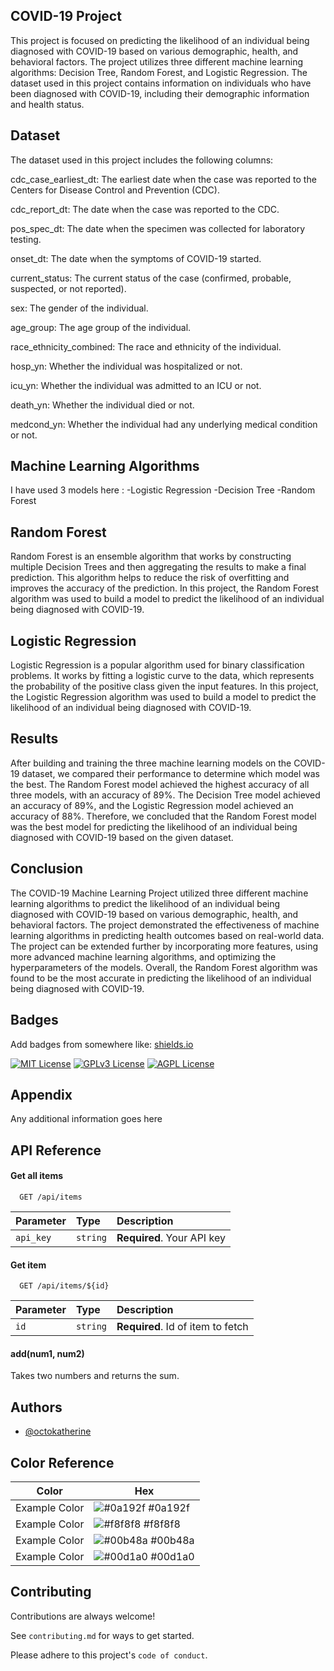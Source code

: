 

## COVID-19 Project
 This project is focused on predicting the likelihood of an individual being diagnosed with COVID-19 based on various demographic, health, and behavioral factors. The project utilizes three different machine learning algorithms: Decision Tree, Random Forest, and Logistic Regression. The dataset used in this project contains information on individuals who have been diagnosed with COVID-19, including their demographic information and health status.
## Dataset
The dataset used in this project includes the following columns:

cdc_case_earliest_dt: The earliest date when the case was reported to the Centers for Disease Control and Prevention (CDC).

cdc_report_dt: The date when the case was reported to the CDC. 

pos_spec_dt: The date when the specimen was collected for laboratory testing.

onset_dt: The date when the symptoms of COVID-19 started.

current_status: The current status of the case (confirmed, probable, suspected, or not reported).

sex: The gender of the individual.

age_group: The age group of the individual.

race_ethnicity_combined: The race and ethnicity of the individual.

hosp_yn: Whether the individual was hospitalized or not.

icu_yn: Whether the individual was admitted to an ICU or not.

death_yn: Whether the individual died or not.

medcond_yn: Whether the individual had any underlying medical condition or not.
## Machine Learning Algorithms
I have used 3 models here : -Logistic Regression -Decision Tree 
-Random Forest
## Random Forest
Random Forest is an ensemble algorithm that works by constructing multiple Decision Trees and then aggregating the results to make a final prediction. This algorithm helps to reduce the risk of overfitting and improves the accuracy of the prediction. In this project, the Random Forest algorithm was used to build a model to predict the likelihood of an individual being diagnosed with COVID-19.
## Logistic Regression
Logistic Regression is a popular algorithm used for binary classification problems. It works by fitting a logistic curve to the data, which represents the probability of the positive class given the input features. In this project, the Logistic Regression algorithm was used to build a model to predict the likelihood of an individual being diagnosed with COVID-19.
## Results
After building and training the three machine learning models on the COVID-19 dataset, we compared their performance to determine which model was the best. The Random Forest model achieved the highest accuracy of all three models, with an accuracy of 89%. The Decision Tree model achieved an accuracy of 89%, and the Logistic Regression model achieved an accuracy of 88%. Therefore, we concluded that the Random Forest model was the best model for predicting the likelihood of an individual being diagnosed with COVID-19 based on the given dataset.
## Conclusion
The COVID-19 Machine Learning Project utilized three different machine learning algorithms to predict the likelihood of an individual being diagnosed with COVID-19 based on various demographic, health, and behavioral factors. The project demonstrated the effectiveness of machine learning algorithms in predicting health outcomes based on real-world data. The project can be extended further by incorporating more features, using more advanced machine learning algorithms, and optimizing the hyperparameters of the models. Overall, the Random Forest algorithm was found to be the most accurate in predicting the likelihood of an individual being diagnosed with COVID-19.


## Badges

Add badges from somewhere like: [shields.io](https://shields.io/)

[![MIT License](https://img.shields.io/badge/License-MIT-green.svg)](https://choosealicense.com/licenses/mit/)
[![GPLv3 License](https://img.shields.io/badge/License-GPL%20v3-yellow.svg)](https://opensource.org/licenses/)
[![AGPL License](https://img.shields.io/badge/license-AGPL-blue.svg)](http://www.gnu.org/licenses/agpl-3.0)


## Appendix

Any additional information goes here


## API Reference

#### Get all items

```http
  GET /api/items
```

| Parameter | Type     | Description                |
| :-------- | :------- | :------------------------- |
| `api_key` | `string` | **Required**. Your API key |

#### Get item

```http
  GET /api/items/${id}
```

| Parameter | Type     | Description                       |
| :-------- | :------- | :-------------------------------- |
| `id`      | `string` | **Required**. Id of item to fetch |

#### add(num1, num2)

Takes two numbers and returns the sum.


## Authors

- [@octokatherine](https://www.github.com/octokatherine)

## Color Reference

| Color             | Hex                                                                |
| ----------------- | ------------------------------------------------------------------ |
| Example Color | ![#0a192f](https://via.placeholder.com/10/0a192f?text=+) #0a192f |
| Example Color | ![#f8f8f8](https://via.placeholder.com/10/f8f8f8?text=+) #f8f8f8 |
| Example Color | ![#00b48a](https://via.placeholder.com/10/00b48a?text=+) #00b48a |
| Example Color | ![#00d1a0](https://via.placeholder.com/10/00b48a?text=+) #00d1a0 |


## Contributing

Contributions are always welcome!

See `contributing.md` for ways to get started.

Please adhere to this project's `code of conduct`.

